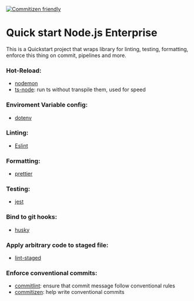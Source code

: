 [![Commitizen friendly](https://img.shields.io/badge/commitizen-friendly-brightgreen.svg)](http://commitizen.github.io/cz-cli/)

# Quick start Node.js Enterprise

This is a Quickstart project that wraps library for linting, testing, formatting, enforce this thing on commit, pipelines and more.

### Hot-Reload:
- [nodemon](https://nodemon.io/)
- [ts-node](https://www.npmjs.com/package/ts-node): run ts without transpile them, used for speed

### Enviroment Variable config:
- [dotenv](https://www.npmjs.com/package/dotenv)

### Linting:
- [Eslint](https://eslint.org/)

### Formatting:
- [prettier](https://prettier.io/)

### Testing:
- [jest](https://jestjs.io/)

### Bind to git hooks:
- [husky](https://github.com/typicode/husky)

### Apply arbitrary code to staged file:
- [lint-staged](https://github.com/okonet/lint-staged)

### Enforce conventional commits:
- [commitlint](https://github.com/conventional-changelog/commitlint): ensure that commit message follow conventional rules
- [commitizen](https://github.com/commitizen/cz-cli): help write conventional commits